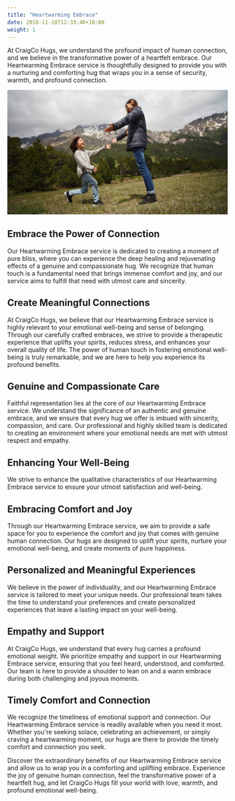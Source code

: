 ```yaml
---
title: "Heartwarming Embrace"
date: 2018-11-18T12:33:46+10:00
weight: 1
---
```


At CraigCo Hugs, we understand the profound impact of human connection, and we believe in the transformative power of a heartfelt embrace. Our Heartwarming Embrace service is thoughtfully designed to provide you with a nurturing and comforting hug that wraps you in a sense of security, warmth, and profound connection.

![Accounting Services](/images/hugs/heartwarming-embrace.jpg)

## Embrace the Power of Connection
Our Heartwarming Embrace service is dedicated to creating a moment of pure bliss, where you can experience the deep healing and rejuvenating effects of a genuine and compassionate hug. We recognize that human touch is a fundamental need that brings immense comfort and joy, and our service aims to fulfill that need with utmost care and sincerity.

## Create Meaningful Connections
At CraigCo Hugs, we believe that our Heartwarming Embrace service is highly relevant to your emotional well-being and sense of belonging. Through our carefully crafted embraces, we strive to provide a therapeutic experience that uplifts your spirits, reduces stress, and enhances your overall quality of life. The power of human touch in fostering emotional well-being is truly remarkable, and we are here to help you experience its profound benefits.

## Genuine and Compassionate Care
Faithful representation lies at the core of our Heartwarming Embrace service. We understand the significance of an authentic and genuine embrace, and we ensure that every hug we offer is imbued with sincerity, compassion, and care. Our professional and highly skilled team is dedicated to creating an environment where your emotional needs are met with utmost respect and empathy.

## Enhancing Your Well-Being
We strive to enhance the qualitative characteristics of our Heartwarming Embrace service to ensure your utmost satisfaction and well-being.

## Embracing Comfort and Joy
Through our Heartwarming Embrace service, we aim to provide a safe space for you to experience the comfort and joy that comes with genuine human connection. Our hugs are designed to uplift your spirits, nurture your emotional well-being, and create moments of pure happiness.

## Personalized and Meaningful Experiences
We believe in the power of individuality, and our Heartwarming Embrace service is tailored to meet your unique needs. Our professional team takes the time to understand your preferences and create personalized experiences that leave a lasting impact on your well-being.

## Empathy and Support
At CraigCo Hugs, we understand that every hug carries a profound emotional weight. We prioritize empathy and support in our Heartwarming Embrace service, ensuring that you feel heard, understood, and comforted. Our team is here to provide a shoulder to lean on and a warm embrace during both challenging and joyous moments.

## Timely Comfort and Connection
We recognize the timeliness of emotional support and connection. Our Heartwarming Embrace service is readily available when you need it most. Whether you're seeking solace, celebrating an achievement, or simply craving a heartwarming moment, our hugs are there to provide the timely comfort and connection you seek.  

Discover the extraordinary benefits of our Heartwarming Embrace service and allow us to wrap you in a comforting and uplifting embrace. Experience the joy of genuine human connection, feel the transformative power of a heartfelt hug, and let CraigCo Hugs fill your world with love, warmth, and profound emotional well-being.